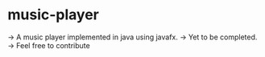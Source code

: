 # music-player

  -> A music player implemented in java using javafx.
  -> Yet to be completed.
  -> Feel free to contribute
